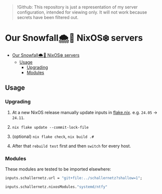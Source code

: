 > !Github: This repository is just a representation of my server configuration, intended for viewing only. It will not work because secrets have been filtered out.

# Our Snowfall🌨️🍂 NixOS❄️ servers

-   [Our Snowfall🌨️🍂 NixOS❄️ servers](#our-snowfall️-nixos️-servers)
    -   [Usage](#usage)
        -   [Upgrading](#upgrading)
        -   [Modules](#modules)

## Usage

### Upgrading

1. At a new NixOS release manually update inputs in [flake.nix](https://github.com/dafitt/schallernetz/blob/main/flake.nix). e.g. `24.05` -> `24.11`.

2. `nix flake update --commit-lock-file`

3. (optional) `nix flake check`, `nix build .#`

4. After that `rebuild test` first and then `switch` for every host.

### Modules

These modules are tested to be imported elsewhere:

```nix
inputs.schallernetz.url = "git+file:../schallernetz?shallow=1";

inputs.schallernetz.nixosModules."systemd/ntfy"
```
